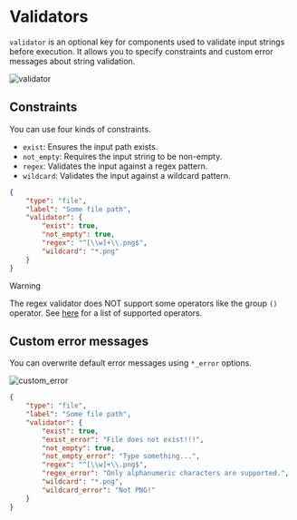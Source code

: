 # Validators

`validator` is an optional key for components used to validate input strings before execution.
It allows you to specify constraints and custom error messages about string validation.

![validator](https://github.com/matyalatte/tuw/assets/69258547/7231512d-f68e-4908-bf7f-d7a4f0a72213)  

## Constraints

You can use four kinds of constraints.

-   `exist`: Ensures the input path exists.
-   `not_empty`: Requires the input string to be non-empty.
-   `regex`: Validates the input against a regex pattern.
-   `wildcard`: Validates the input against a wildcard pattern.

```json
{
    "type": "file",
    "label": "Some file path",
    "validator": {
        "exist": true,
        "not_empty": true,
        "regex": "^[\\w]+\\.png$",
        "wildcard": "*.png"
    }
}
```

> [!WARNING]
> The regex validator does NOT support some operators like the group `()` operator.
> See [here](https://github.com/matyalatte/tiny-str-match?tab=readme-ov-file#supported-regex-operators
) for a list of supported operators.

## Custom error messages

You can overwrite default error messages using `*_error` options.  

![custom_error](https://github.com/matyalatte/tuw/assets/69258547/87244bbd-9b3a-4205-a1d3-ff1ee899c8d6)

```json
{
    "type": "file",
    "label": "Some file path",
    "validator": {
        "exist": true,
        "exist_error": "File does not exist!!!",
        "not_empty": true,
        "not_empty_error": "Type something...",
        "regex": "^[\\w]+\\.png$",
        "regex_error": "Only alphanumeric characters are supported.",
        "wildcard": "*.png",
        "wildcard_error": "Not PNG!"
    }
}
```
